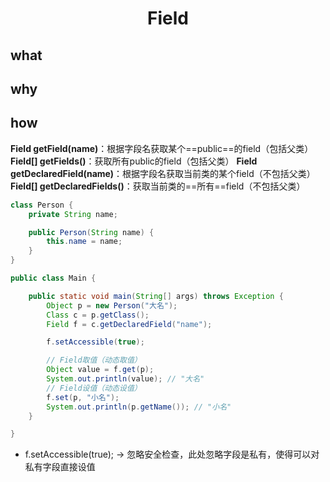 # <center>Field</center>

## what

## why

## how

**Field getField(name)**：根据字段名获取某个==public==的field（包括父类）
**Field[] getFields()**：获取所有public的field（包括父类）
**Field getDeclaredField(name)**：根据字段名获取当前类的某个field（不包括父类）
**Field[] getDeclaredFields()**：获取当前类的==所有==field（不包括父类）

```java
class Person {
    private String name;

    public Person(String name) {
        this.name = name;
    }
}

public class Main {

    public static void main(String[] args) throws Exception {
        Object p = new Person("大名");
        Class c = p.getClass();
        Field f = c.getDeclaredField("name");

        f.setAccessible(true);

        // Field取值（动态取值）
        Object value = f.get(p);
        System.out.println(value); // "大名"
        // Field设值（动态设值）
        f.set(p, "小名");
        System.out.println(p.getName()); // "小名"
    }

}
```

+ f.setAccessible(true); -> 忽略安全检查，此处忽略字段是私有，使得可以对私有字段直接设值
